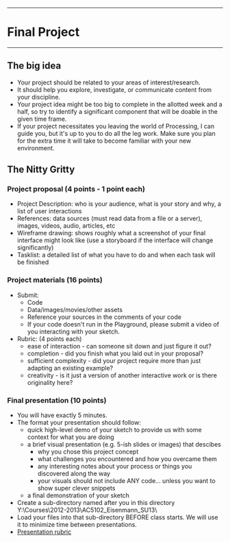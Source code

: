 --------------------------------
# Final Project
--------------------------------

## The big idea
- Your project should be related to your areas of interest/research.
- It should help you explore, investigate, or communicate content from your discipline.
- Your project idea might be too big to complete in the allotted week and a half, so try to identify a significant component that will be doable in the given time frame.
- If your project necessitates you leaving the world of Processing, I can guide you, but it's up to you to do all the leg work.  Make sure you plan for the extra time it will take to become familiar with your new environment.

## The Nitty Gritty
### Project proposal (4 points - 1 point each)
- Project Description: who is your audience, what is your story and why, a list of user interactions
- References: data sources (must read data from a file or a server), images, videos, audio, articles, etc
- Wireframe drawing: shows roughly what a screenshot of your final interface might look like (use a storyboard if the interface will change significantly)
- Tasklist: a detailed list of what you have to do and when each task will be finished
    
### Project materials (16 points)
- Submit:
	- Code
	- Data/images/movies/other assets
	- Reference your sources in the comments of your code
	- If your code doesn't run in the Playground, please submit a video of you interacting with your sketch.
- Rubric: (4 points each)
	- ease of interaction - can someone sit down and just figure it out?
	- completion - did you finish what you laid out in your proposal?
	- sufficient complexity - did your project require more than just adapting an existing example?
	- creativity - is it just a version of another interactive work or is there originality here?
		
### Final presentation (10 points)
- You will have exactly 5 minutes.
- The format your presentation should follow:
	- quick high-level demo of your sketch to provide us with some context for what you are doing
	- a brief visual presentation (e.g. 5-ish slides or images) that descibes
		- why you chose this project concept
		- what challenges you encountered and how you overcame them
		- any interesting notes about your process or things you discovered along the way
		- your visuals should not include ANY code... unless you want to show super clever snippets
	- a final demonstration of your sketch
- Create a sub-directory named after you in this directory
    Y:\Courses\2012-2013\AC5102_Eisenmann_SU13\
- Load your files into that sub-directory BEFORE class starts.  We will use it to minimize time between presentations.
- [Presentation rubric](pcad.py?page=18-final/PresentationRubric.pdf)